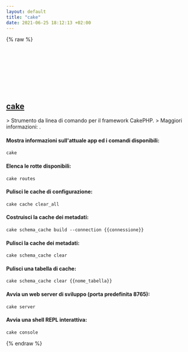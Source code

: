 ```yaml
---
layout: default
title: "cake"
date: 2021-06-25 18:12:13 +02:00
---
```

{% raw %}
<h2 id="cake">
  <a href="/it/common/cake.html">cake</a> <a href="#cake"><svg class="icon">
    <use href="/assets/images/unicode_sprite.svg#link" />
  </svg></a>
</h2>
> Strumento da linea di comando per il framework CakePHP.
> Maggiori informazioni: <https://cakephp.org>.

#### Mostra informazioni sull'attuale app ed i comandi disponibili:
```shell
cake
```
#### Elenca le rotte disponibili:
```shell
cake routes
```
#### Pulisci le cache di configurazione:
```shell
cake cache clear_all
```
#### Costruisci la cache dei metadati:
```shell
cake schema_cache build --connection {{connessione}}
```
#### Pulisci la cache dei metadati:
```shell
cake schema_cache clear
```
#### Pulisci una tabella di cache:
```shell
cake schema_cache clear {{nome_tabella}}
```
#### Avvia un web server di sviluppo (porta predefinita 8765):
```shell
cake server
```
#### Avvia una shell REPL interattiva:
```shell
cake console
```
{% endraw %}